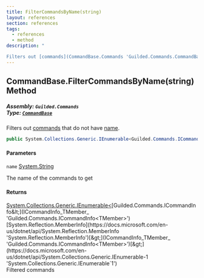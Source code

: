 ```yaml
---
title: FilterCommandsByName(string)
layout: references
section: references
tags:
  - references
  - method
description: "

Filters out [commands](CommandBase.Commands 'Guilded.Commands.CommandBase.Commands') that do not have [name](CommandBase.FilterCommandsByName(string)#Guilded.Commands.CommandBase.FilterCommandsByName(string).name 'Guilded.Commands.CommandBase.FilterCommandsByName(string).name')."
---
```


## CommandBase.FilterCommandsByName(string) Method
##### **Assembly:** `Guilded.Commands`<br/>**Type:** [`CommandBase`](CommandBase 'Guilded.Commands.CommandBase')

Filters out [commands](CommandBase.Commands 'Guilded.Commands.CommandBase.Commands') that do not have [name](CommandBase.FilterCommandsByName(string)#Guilded.Commands.CommandBase.FilterCommandsByName(string).name 'Guilded.Commands.CommandBase.FilterCommandsByName(string).name').

```csharp
public System.Collections.Generic.IEnumerable<Guilded.Commands.ICommandInfo<MemberInfo>> FilterCommandsByName(string name);
```
#### Parameters

<a name='Guilded.Commands.CommandBase.FilterCommandsByName(string).name'></a>

`name` [System.String](https://docs.microsoft.com/en-us/dotnet/api/System.String 'System.String')

The name of the commands to get

#### Returns
[System.Collections.Generic.IEnumerable&lt;](https://docs.microsoft.com/en-us/dotnet/api/System.Collections.Generic.IEnumerable-1 'System.Collections.Generic.IEnumerable`1')[Guilded.Commands.ICommandInfo&lt;](ICommandInfo_TMember_ 'Guilded.Commands.ICommandInfo<TMember>')[System.Reflection.MemberInfo](https://docs.microsoft.com/en-us/dotnet/api/System.Reflection.MemberInfo 'System.Reflection.MemberInfo')[&gt;](ICommandInfo_TMember_ 'Guilded.Commands.ICommandInfo<TMember>')[&gt;](https://docs.microsoft.com/en-us/dotnet/api/System.Collections.Generic.IEnumerable-1 'System.Collections.Generic.IEnumerable`1')  
Filtered commands